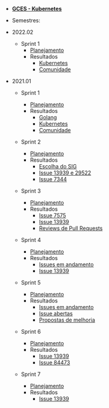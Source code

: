 - [<b>GCES - Kubernetes</b>](/?id=gces-kubernetes)

- Semestres:
- 2022.02
  - Sprint 1
    - [Planejamento](semestres/2022.02/sprint1/planejamento.md)
    - Resultados
      - [Kubernetes](semestres/2022.02/sprint1/comunidade.md)
      - [Comunidade](semestres/2022.02/sprint1/comunidade.md)
- 2021.01
  - Sprint 1
    - [Planejamento](/semestres/2021.01/sprint1/planejamento.md)
    - Resultados
      - [Golang](/semestres/2021.01/sprint1/resultados/Golang.md)
      - [Kubernetes](/semestres/2021.01/sprint1/resultados/Kubernetes.md)
      - [Comunidade](/semestres/2021.01/sprint1/resultados/Comunidade.md)
  - Sprint 2
    - [Planejamento](/semestres/2021.01/sprint2/planejamento.md)
    - Resultados
      - [Escolha do SIG](/semestres/2021.01/sprint2/resultados/escolha-do-sig.md)
      - [Issue 13939 e 29522](/semestres/2021.01/sprint2/resultados/issue13939.md)
      - [Issue 7344](/semestres/2021.01/sprint2/resultados/issue7344.md)
  - Sprint 3
    - [Planejamento](/semestres/2021.01/sprint3/planejamento.md)
    - Resultados
      - [Issue 7575](/semestres/2021.01/sprint3/resultados/issue7575.md)
      - [Issue 13939](/semestres/2021.01/sprint3/resultados/issue13939.md)
      - [Reviews de Pull Requests](/semestres/2021.01/sprint3/resultados/code_reviews.md)
  - Sprint 4
    - [Planejamento](/semestres/2021.01/sprint4/planejamento.md)
    - Resultados
      - [Issues em andamento](/semestres/2021.01/sprint4/resultados/issues-andamento.md)
      - [Issue 13939](/semestres/2021.01/sprint4/resultados/issue13939.md)
  - Sprint 5
    - [Planejamento](/semestres/2021.01/sprint5/planejamento.md)
    - Resultados
      - [Issues em andamento](/semestres/2021.01/sprint5/resultados/issues-andamento.md)
      - [Issue abertas](/semestres/2021.01/sprint5/resultados/issues-abertas.md)
      - [Propostas de melhoria](/semestres/2021.01/sprint5/resultados/propostas-de-melhoria.md)

  - Sprint 6
    - [Planejamento](/semestres/2021.01/sprint6/planejamento.md)
    - Resultados
      - [Issue 13939](/semestres/2021.01/sprint6/resultados/issue13939.md)
      - [Issue 84473](/semestres/2021.01/sprint6/resultados/issue84473.md)
  - Sprint 7
    - [Planejamento](/semestres/2021.01/sprint7/planejamento.md)
    - Resultados
      - [Issue 13939](/semestres/2021.01/sprint7/resultados/issue13939.md)